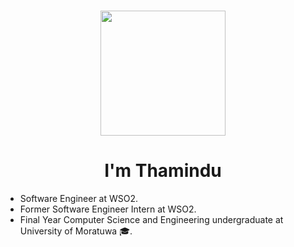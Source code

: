 <h3 align="center"><img src="https://c.tenor.com/qA9u4ETE66MAAAAC/hello-there-kenobi.gif" width="200px"></h3>
<h1 align="center">I'm Thamindu</h1>
<!-- <img src="https://acegif.com/wp-content/uploads/2021/06/acegifdotcom-unique-lightsabre-3.gif" width="80px"> -->

- Software Engineer at WSO2.
- Former Software Engineer Intern at WSO2.
- Final Year Computer Science and Engineering undergraduate at University of Moratuwa 🎓.


<!-- <div align="center"><a href="#"><img width="40%" height="auto" src="https://c.tenor.com/8Afa3Axvr90AAAAC/surf-laptop.gif" height="175px"/></a></div> -->
